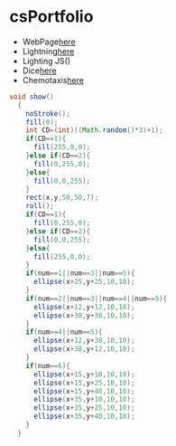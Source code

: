 # csPortfolio

* WebPage[here](https://ellisone.github.io/testPage/dogPage/index.html)
* Lightning[here](https://ellisone.github.io/lightning2/index.html)
* Lighting JS()
* Dice[here](https://ellisone.github.io/dice3/)
* Chemotaxis[here](https://ellisone.github.io/chemotaxis4/)

```Java
void show()
  {
    noStroke();
    fill(0);
    int CD=(int)((Math.random()*3)+1);
    if(CD==1){
      fill(255,0,0);
    }else if(CD==2){
      fill(0,255,0);
    }else{
      fill(0,0,255);
    }
    rect(x,y,50,50,7);
    roll();
    if(CD==1){
      fill(0,255,0);
    }else if(CD==2){
      fill(0,0,255);
    }else{
      fill(255,0,0);
    }
    if(num==1||num==3||num==5){
      ellipse(x+25,y+25,10,10);
    }
    if(num==2||num==3||num==4||num==5){
      ellipse(x+12,y+12,10,10);
      ellipse(x+38,y+38,10,10);
    }
    if(num==4||num==5){
      ellipse(x+12,y+38,10,10);
      ellipse(x+38,y+12,10,10);
    }
    if(num==6){
      ellipse(x+15,y+10,10,10);
      ellipse(x+15,y+25,10,10);
      ellipse(x+15,y+40,10,10);
      ellipse(x+35,y+10,10,10);
      ellipse(x+35,y+25,10,10);
      ellipse(x+35,y+40,10,10);
    }
  }
    

```
